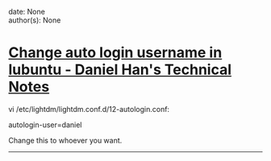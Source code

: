 
date: None  
author(s): None  

# [Change auto login username in lubuntu - Daniel Han's Technical Notes](https://sites.google.com/site/xiangyangsite/home/technical-tips/linux-unix/common-tips/change-auto-login-username-in-lubuntu)

vi /etc/lightdm/lightdm.conf.d/12-autologin.conf:

autologin-user=daniel

Change this to whoever you want.  
  
---

